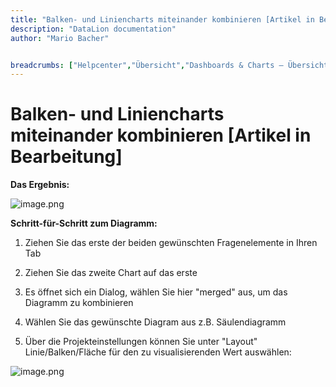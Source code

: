 ```yaml
---
title: "Balken- und Liniencharts miteinander kombinieren [Artikel in Bearbeitung]"
description: "DataLion documentation"
author: "Mario Bacher"


breadcrumbs: ["Helpcenter","Übersicht","Dashboards & Charts – Übersicht & Anleitungen"]
---
```


# Balken- und Liniencharts miteinander kombinieren [Artikel in Bearbeitung]

**Das Ergebnis:**

![image.png](/img/image.png)

**Schritt-für-Schritt zum Diagramm:**

1.  Ziehen Sie das erste der beiden gewünschten Fragenelemente in Ihren Tab
    

2.  Ziehen Sie das zweite Chart auf das erste
    

3.  Es öffnet sich ein Dialog, wählen Sie hier "merged" aus, um das Diagramm zu kombinieren
    

4.  Wählen Sie das gewünschte Diagram aus z.B. Säulendiagramm
    

5.  Über die Projekteinstellungen können Sie unter "Layout" Linie/Balken/Fläche für den zu visualisierenden Wert auswählen:
    

![image.png](/img/image.png)

